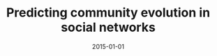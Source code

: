 ---
# Documentation: https://wowchemy.com/docs/managing-content/

title: Predicting community evolution in social networks
subtitle: ''
summary: ''
authors:
- saganowski
tags: []
categories: []
date: '2015-01-01'
lastmod: 2022-10-07T05:06:15Z
featured: false
draft: false

# Featured image
# To use, add an image named `featured.jpg/png` to your page's folder.
# Focal points: Smart, Center, TopLeft, Top, TopRight, Left, Right, BottomLeft, Bottom, BottomRight.
image:
  caption: ''
  focal_point: ''
  preview_only: false

# Projects (optional).
#   Associate this post with one or more of your projects.
#   Simply enter your project's folder or file name without extension.
#   E.g. `projects = ["internal-project"]` references `content/project/deep-learning/index.md`.
#   Otherwise, set `projects = []`.
projects: []
publishDate: '2022-10-07T05:06:14.525727Z'
publication_types:
- '1'
abstract: ''
publication: '*Proceedings of the 2015 IEEE/ACM International Conference on Advances
  in Social Networks Analysis and Mining, ASONAM 2015 : Paris, France 25-28 August
  2015*'
doi: 10.1145/2808797.2809353
---
